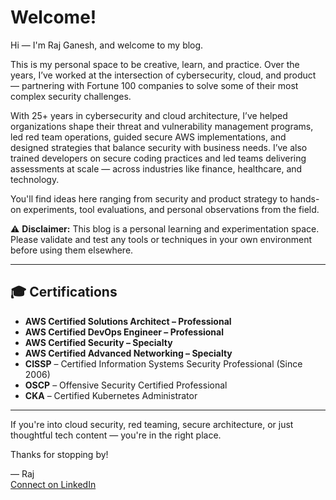 # Welcome!

Hi — I'm Raj Ganesh, and welcome to my blog.

This is my personal space to be creative, learn, and practice. Over the years, I’ve worked at the intersection of cybersecurity, cloud, and product — partnering with Fortune 100 companies to solve some of their most complex security challenges.

With 25+ years in cybersecurity and cloud architecture, I’ve helped organizations shape their threat and vulnerability management programs, led red team operations, guided secure AWS implementations, and designed strategies that balance security with business needs. I’ve also trained developers on secure coding practices and led teams delivering assessments at scale — across industries like finance, healthcare, and technology.

You'll find ideas here ranging from security and product strategy to hands-on experiments, tool evaluations, and personal observations from the field.

⚠️ **Disclaimer:** This blog is a personal learning and experimentation space. Please validate and test any tools or techniques in your own environment before using them elsewhere.

---

## 🎓 Certifications

- **AWS Certified Solutions Architect – Professional**
- **AWS Certified DevOps Engineer – Professional**
- **AWS Certified Security – Specialty**
- **AWS Certified Advanced Networking – Specialty**
- **CISSP** – Certified Information Systems Security Professional (Since 2006)
- **OSCP** – Offensive Security Certified Professional
- **CKA** – Certified Kubernetes Administrator

---

If you're into cloud security, red teaming, secure architecture, or just thoughtful tech content — you're in the right place.

Thanks for stopping by!

— Raj  
[Connect on LinkedIn](https://www.linkedin.com/in/rajganeshp/)
